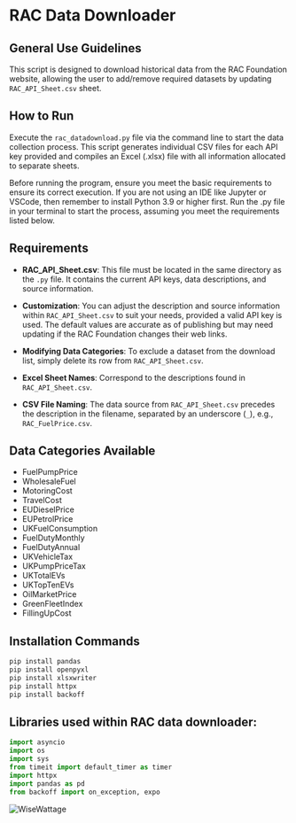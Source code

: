 # RAC Data Downloader
## General Use Guidelines

This script is designed to download historical data from the RAC Foundation website, allowing the user to add/remove required datasets by updating `RAC_API_Sheet.csv` sheet.

## How to Run

Execute the `rac_datadownload.py` file via the command line to start the data collection process. This script generates individual CSV files for each API key provided and compiles an Excel (.xlsx) file with all information allocated to separate sheets.

Before running the program, ensure you meet the basic requirements to ensure its correct execution. If you are not using an IDE like Jupyter or VSCode, then remember to install Python 3.9 or higher first. Run the .py file in your terminal to start the process, assuming you meet the requirements listed below.

## Requirements

- **RAC_API_Sheet.csv**: This file must be located in the same directory as the `.py` file. It contains the current API keys, data descriptions, and source information.
- **Customization**: You can adjust the description and source information within `RAC_API_Sheet.csv` to suit your needs, provided a valid API key is used. The default values are accurate as of publishing but may need updating if the RAC Foundation changes their web links.
- **Modifying Data Categories**: To exclude a dataset from the download list, simply delete its row from `RAC_API_Sheet.csv`.


- **Excel Sheet Names**: Correspond to the descriptions found in `RAC_API_Sheet.csv`.
- **CSV File Naming**: The data source from `RAC_API_Sheet.csv` precedes the description in the filename, separated by an underscore (`_`), e.g., `RAC_FuelPrice.csv`.

## Data Categories Available

- FuelPumpPrice
- WholesaleFuel
- MotoringCost
- TravelCost
- EUDieselPrice
- EUPetrolPrice
- UKFuelConsumption
- FuelDutyMonthly
- FuelDutyAnnual
- UKVehicleTax
- UKPumpPriceTax
- UKTotalEVs
- UKTopTenEVs
- OilMarketPrice
- GreenFleetIndex
- FillingUpCost

## Installation Commands
```python
pip install pandas
pip install openpyxl
pip install xlsxwriter
pip install httpx
pip install backoff
```

    
## Libraries used within RAC data downloader:
```python
import asyncio
import os
import sys
from timeit import default_timer as timer
import httpx
import pandas as pd
from backoff import on_exception, expo
```

![WiseWattage](https://i.imgur.com/Y7oMz2Y.png)